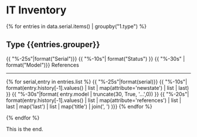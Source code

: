 
# IT Inventory

{% for entries in data.serial.items() | groupby("1.type") %}

## Type {{entries.grouper}}

  {{ "%-25s"|format("Serial")}}  {{ "%-10s"| format("Status") }}  {{ "%-30s" | format("Model")}}  References
  -------------------------  ----------  ------------------------------  --------------------
  {% for serial,entry in entries.list %}
  {{ "%-25s"|format(serial)}}  {{ "%-10s"| format(entry.history[-1].values() | list | map(attribute='newstate') | list | last) }}  {{ "%-30s"|format( entry.model | truncate(30, True, '…',0)) }}  {{ "%-20s"| format(entry.history[-1].values() | list | map(attribute='references') | list | last | map('last') | list | map('title') | join(', ') )}}
  {% endfor %}

{% endfor %}

This is the end.
